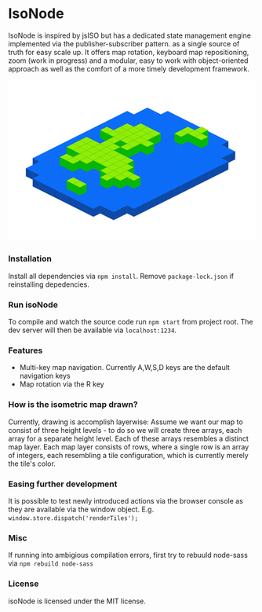 # IsoNode
IsoNode is inspired by jsISO but has a dedicated state management engine implemented via the publisher-subscriber pattern. as a single source of truth for easy scale up. It offers map rotation, keyboard map repositioning, zoom (work in progress) and a modular, easy to work with object-oriented approach as well as the comfort of a more timely development framework.

![isoNode](https://github.com/gnzg/isoNode/blob/master/example.png?raw=true)

### Installation

Install all dependencies via `npm install`. Remove `package-lock.json` if reinstalling depedencies.

### Run isoNode

To compile and watch the source code run `npm start` from project root. The dev server will then be available via `localhost:1234`.

### Features

<ul>
<li>Multi-key map navigation. Currently A,W,S,D keys are the default navigation keys
</li>
<li>Map rotation via the R key
</li>
</ul>

### How is the isometric map drawn?
Currently, drawing is accomplish layerwise: Assume we want our map to consist of three height levels - to do so we will create three arrays, each array for a separate height level. Each of these arrays resembles a distinct map layer. Each map layer consists of rows, where a single row is an array of integers, each resembling a tile configuration, which is currently merely the tile's color.


### Easing further development

It is possible to test newly introduced actions via the browser console as they are available via the window object. E.g. `window.store.dispatch('renderTiles');` 

### Misc

If running into ambigious compilation errors, first try to rebuuld node-sass via `npm rebuild node-sass`

### License

isoNode is licensed under the MIT license.
